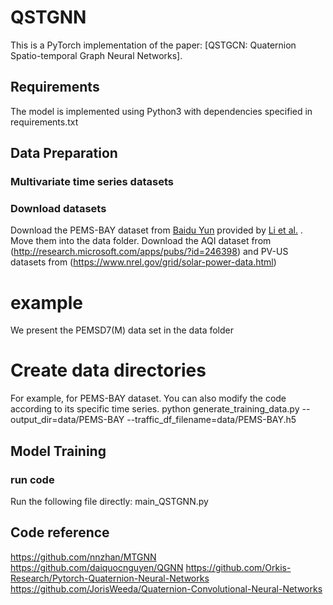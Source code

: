 # QSTGNN
This is a PyTorch implementation of the paper: [QSTGCN: Quaternion Spatio-temporal Graph Neural Networks].

## Requirements
The model is implemented using Python3 with dependencies specified in requirements.txt
## Data Preparation
### Multivariate time series datasets

### Download datasets

Download the PEMS-BAY dataset from [Baidu Yun](https://pan.baidu.com/s/14Yy9isAIZYdU__OYEQGa_g) provided by [Li et al.](https://github.com/liyaguang/DCRNN.git) . Move them into the data folder. Download the AQI dataset from (http://research.microsoft.com/apps/pubs/?id=246398) and PV-US datasets from (https://www.nrel.gov/grid/solar-power-data.html)

# example
We present the PEMSD7(M) data set in the data folder

# Create data directories
For example, for PEMS-BAY dataset. You can also modify the code according to its specific time series.
python generate_training_data.py --output_dir=data/PEMS-BAY --traffic_df_filename=data/PEMS-BAY.h5

## Model Training
### run code
Run the following file directly: main_QSTGNN.py

## Code reference
https://github.com/nnzhan/MTGNN
https://github.com/daiquocnguyen/QGNN
https://github.com/Orkis-Research/Pytorch-Quaternion-Neural-Networks
https://github.com/JorisWeeda/Quaternion-Convolutional-Neural-Networks

